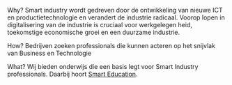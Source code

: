 
Why?
Smart industry wordt gedreven door de ontwikkeling van nieuwe ICT en
productietechnologie en verandert de industrie radicaal. Voorop lopen in
digitalisering van de industrie is cruciaal voor werkgelegen heid, toekomstige
economische groei en een duurzame industrie.

How?
Bedrijven zoeken professionals die kunnen acteren op het snijvlak van Business en Technologie

What?
Wij bieden onderwijs die een basis legt voor Smart Industry professionals. Daarbij hoort [Smart Education](https://docs.google.com/presentation/d/1yzRZuZ8eL44iPEZDDvbOon0yy5gV1XNPWtriOCJByvE/edit?usp=sharing).

